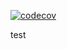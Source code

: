 [![codecov](https://codecov.io/gh/yansally/medium-ios-automated-testing-fastlane/branch/test-ci/graph/badge.svg)](https://codecov.io/gh/yansally/medium-ios-automated-testing-fastlane)

test 
